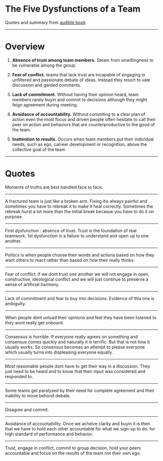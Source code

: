 # The Five Dysfunctions of a Team

Quotes and summary from [audible book](https://www.audible.ca/fr_CA/pd/The-Five-Dysfunctions-of-a-Team-Livre-Audio/B071S17ZMN) 

----
# Overview

1. **Absence of trust among team members.** Steam from unwillingness to be vulnerable among the group. 

2. **Fear of conflict.** teams that lack trust are incapable of engaging in unfiltered and passionate debate of ideas. Instead they resort to vale discussion and garded comments.

3. **Lack of commitment.** Without having their opinion heard, team members rarely buyin and commit to decisions although they might feign agreement during meeting.

4. **Avoidance of accountability.** Without commiting to a clear plan of action even the most focus and driven people often hesitate to call their peer on action and behaviors that are counterproductive to the good of the team. 

5. **Inattention to results.** Occurs when team members put their individual needs, such as ego, carreer development or recognition, above the collective goal of the team
----




# Quotes

Moments of truths are best handled face to face.

----

A fractured team is just like a broken arm. Fixing itis  always painful and sometimes you have to rebreak it to make it heal correctly. Sometimes the rebreak hurst a lot more than the initial break becasue you have to do it on purpose.

----

First dysfunction : absence of trust. Trust is the foundation of real teamwork. 1st dysfunction is a failure to understand and open up to one another.

----

Politics is when people choose their words and actions based on how they want others to react rather than based on how their really thinks.

-----

Fear of conflict: if we dont trust one another we will not engage in open, constructive, ideological conflict and we will just continue to preserve a sense of artificial harmony.

-----

Lack of commitment and fear to buy into decisions. Evidence of this one is ambiguity.

------

When people dont unload their opinions and feel they have been listened to they wont really get onboard.  

-----

Consensus is horrible. If everyone really agrees on something and consensus comes quickly and naturally it is terrific. But that is not how it usually works. So consensus becomes an attempt to please everyone which usually turns into displeasing everyone equally.

---

Most reasonable people dont have to get their way in a discussion. They just need to be heard and to know that their input was considered and responded to.

----

Some teams get paralysed by their need for complete agreement and their inability to move behond debate.

----

Disagree and commit.

----

Avoidance of accountability. Once we acheive clarity and buyin it is then that we have to hold each other accountable for what we sign-up to do. for high standard of performance and behavior.

----

Trust, engage in conflict, commit to group decision, hold your peers accountable and focus on the results of the team not their own ego.



